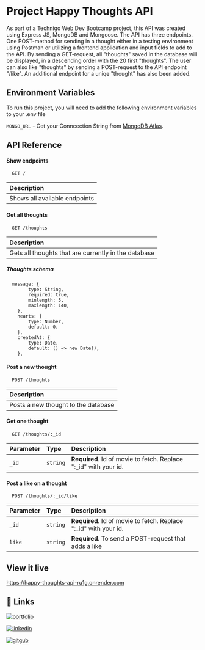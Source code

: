 
# Project Happy Thoughts API

As part of a Technigo Web Dev Bootcamp project, this API was created using Express JS, MongoDB and Mongoose. The API has three endpoints. One POST-method for sending in a thought either in a testing environment using Postman or utilizing a frontend application and input fields to add to the API. By sending a GET-request, all "thoughts" saved in the database will be displayed, in a descending order with the 20 first "thoughts". The user can also like "thoughts" by sending a POST-request to the API endpoint "/like". An additional endpoint for a uniqe "thought" has also been added. 

## Environment Variables

To run this project, you will need to add the following environment variables to your .env file

`MONGO_URL` - Get your Conncection String from [MongoDB Atlas](https://www.mongodb.com/cloud/atlas/register).
## API Reference

#### Show endpoints

```http
  GET /
```

| Description                |
| :------------------------- |
| Shows all available endpoints|

#### Get all thoughts

```http
  GET /thoughts
```

| Description                |
|:------------------------- |
| Gets all thoughts that are currently in the database |

##### Thoughts schema

```http
  message: {
        type: String,
        required: true,
        minlength: 5,
        maxlength: 140,
    },
    hearts: {
        type: Number,
        default: 0,
    },
    createdAt: {
        type: Date,
        default: () => new Date(),
    },
```
#### Post a new thought

```http
  POST /thoughts
```
| Description                |
|:------------------------- |
| Posts a new thought to the database |

#### Get one thought

```http
  GET /thoughts/:_id
```

| Parameter | Type     | Description                       |
| :-------- | :------- | :-------------------------------- |
| `_id`      | `string` | **Required**. Id of movie to fetch. Replace ":_id" with your id. |

#### Post a like on a thought

```http
  POST /thoughts/:_id/like
```

| Parameter | Type     | Description                       |
| :-------- | :------- | :-------------------------------- |
| `_id`      | `string` | **Required**. Id of movie to fetch. Replace ":_id" with your id. |
| `like`      | `string` | **Required**. To send a POST-request that adds a like |


## View it live
https://happy-thoughts-api-ru1g.onrender.com

## 🔗 Links
[![portfolio](https://img.shields.io/badge/my_portfolio-1DA1F2?style=for-the-badge&logo=ko-fi&logoColor=white)](https://portfolio-laura-lyckholm.netlify.app/)

[![linkedin](https://img.shields.io/badge/linkedin-0A66C2?style=for-the-badge&logo=linkedin&logoColor=white)](https://www.linkedin.com/in/lauralyckholm/)

[![gitgub](https://img.shields.io/badge/github-000?style=for-the-badge&logo=github&logoColor=white)](https://github.com/LauraLyckholm)